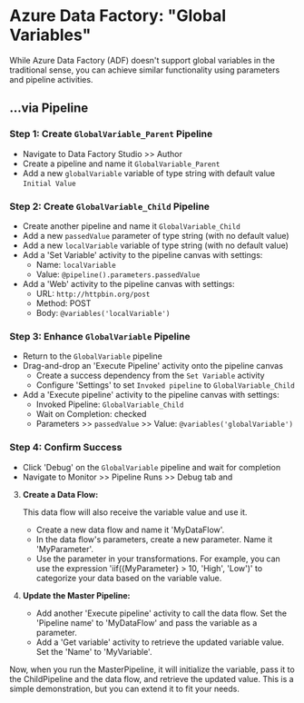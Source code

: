 # Azure Data Factory: "Global Variables"

While Azure Data Factory (ADF) doesn't support global variables in the traditional sense, you can achieve similar functionality using parameters and pipeline activities.  
   
## ...via Pipeline

### Step 1: Create `GlobalVariable_Parent` Pipeline
  
* Navigate to Data Factory Studio >> Author
* Create a pipeline and name it `GlobalVariable_Parent`
* Add a new `globalVariable` variable of type string with default value `Initial Value`

### Step 2: Create `GlobalVariable_Child` Pipeline
  
* Create another pipeline and name it `GlobalVariable_Child`
* Add a new `passedValue` parameter of type string (with no default value)
* Add a new `localVariable` variable of type string (with no default value)
* Add a 'Set Variable' activity to the pipeline canvas with settings:
  * Name: `localVariable`
  * Value: `@pipeline().parameters.passedValue`
* Add a 'Web' activity to the pipeline canvas with settings:
  * URL: `http://httpbin.org/post`
  * Method: POST
  * Body: `@variables('localVariable')`

### Step 3: Enhance `GlobalVariable` Pipeline

* Return to the `GlobalVariable` pipeline
* Drag-and-drop an 'Execute Pipeline' activity onto the pipeline canvas
  * Create a success dependency from the `Set Variable` activity
  * Configure 'Settings' to set `Invoked pipeline` to `GlobalVariable_Child`
* Add a 'Execute pipeline' activity to the pipeline canvas with settings:
  * Invoked Pipeline: `GlobalVariable_Child`
  * Wait on Completion: checked
  * Parameters >> `passedValue` >> Value: `@variables('globalVariable')`

### Step 4: Confirm Success

* Click 'Debug' on the `GlobalVariable` pipeline and wait for completion
* Navigate to Monitor >> Pipeline Runs >> Debug tab and 
   
3. **Create a Data Flow:**  
  
   This data flow will also receive the variable value and use it.  
  
   - Create a new data flow and name it 'MyDataFlow'.  
   - In the data flow's parameters, create a new parameter. Name it 'MyParameter'.  
   - Use the parameter in your transformations. For example, you can use the expression 'iif({MyParameter} > 10, 'High', 'Low')' to categorize your data based on the variable value.  
   
4. **Update the Master Pipeline:**  
  
   - Add another 'Execute pipeline' activity to call the data flow. Set the 'Pipeline name' to 'MyDataFlow' and pass the variable as a parameter.  
   - Add a 'Get variable' activity to retrieve the updated variable value. Set the 'Name' to 'MyVariable'.  
   
Now, when you run the MasterPipeline, it will initialize the variable, pass it to the ChildPipeline and the data flow, and retrieve the updated value. This is a simple demonstration, but you can extend it to fit your needs.
